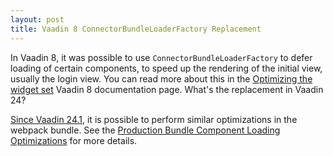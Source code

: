 ```yaml
---
layout: post
title: Vaadin 8 ConnectorBundleLoaderFactory Replacement
---
```


In Vaadin 8, it was possible to use `ConnectorBundleLoaderFactory` to defer loading of
certain components, to speed up the rendering of the initial view, usually the login view.
You can read more about this in the [Optimizing the widget set](https://vaadin.com/docs/v8/framework/articles/OptimizingTheWidgetSet)
Vaadin 8 documentation page. What's the replacement in Vaadin 24?

[Since Vaadin 24.1](https://github.com/vaadin/flow/releases/tag/24.1.0), it is possible to
perform similar optimizations in the webpack bundle.
See the [Production Bundle Component Loading Optimizations](https://vaadin.com/docs/latest/production/production-build#bundle-component-loading-optimizations)
for more details.
